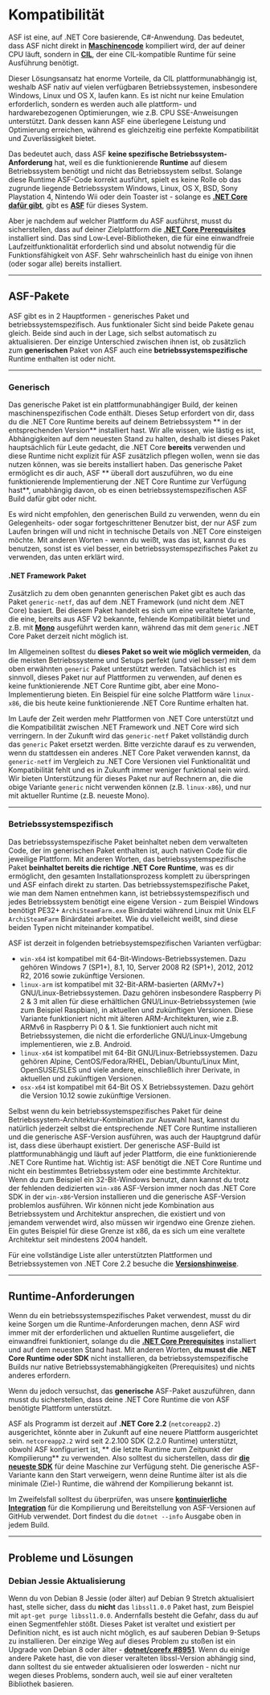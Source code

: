 # Kompatibilität

ASF ist eine, auf .NET Core basierende, C#-Anwendung. Das bedeutet, dass ASF nicht direkt in **[Maschinencode](https://en.wikipedia.org/wiki/Machine_code)** kompiliert wird, der auf deiner CPU läuft, sondern in **[CIL](https://en.wikipedia.org/wiki/Common_Intermediate_Language)**, der eine CIL-kompatible Runtime für seine Ausführung benötigt.

Dieser Lösungsansatz hat enorme Vorteile, da CIL plattformunabhängig ist, weshalb ASF nativ auf vielen verfügbaren Betriebssystemen, insbesondere Windows, Linux und OS X, laufen kann. Es ist nicht nur keine Emulation erforderlich, sondern es werden auch alle plattform- und hardwarebezogenen Optimierungen, wie z.B. CPU SSE-Anweisungen unterstützt. Dank dessen kann ASF eine überlegene Leistung und Optimierung erreichen, während es gleichzeitig eine perfekte Kompatibilität und Zuverlässigkeit bietet.

Das bedeutet auch, dass ASF **keine spezifische Betriebssystem-Anforderung** hat, weil es die funktionierende **Runtime** auf diesem Betriebssystem benötigt und nicht das Betriebssystem selbst. Solange diese Runtime ASF-Code korrekt ausführt, spielt es keine Rolle ob das zugrunde liegende Betriebssystem Windows, Linux, OS X, BSD, Sony Playstation 4, Nintendo Wii oder dein Toaster ist - solange es **[.NET Core dafür gibt](https://github.com/dotnet/core-setup#daily-builds)**, gibt es **[ASF](https://github.com/JustArchiNET/ArchiSteamFarm/releases/latest)** für dieses System.

Aber je nachdem auf welcher Plattform du ASF ausführst, musst du sicherstellen, dass auf deiner Zielplattform die **[.NET Core Prerequisites](https://github.com/dotnet/core/blob/master/Documentation/prereqs.md)** installiert sind. Das sind Low-Level-Bibliotheken, die für eine einwandfreie Laufzeitfunktionalität erforderlich sind und absolut notwendig für die Funktionsfähigkeit von ASF. Sehr wahrscheinlich hast du einige von ihnen (oder sogar alle) bereits installiert.

* * *

## ASF-Pakete

ASF gibt es in 2 Hauptformen - generisches Paket und betriebssystemspezifisch. Aus funktionaler Sicht sind beide Pakete genau gleich. Beide sind auch in der Lage, sich selbst automatisch zu aktualisieren. Der einzige Unterschied zwischen ihnen ist, ob zusätzlich zum **generischen** Paket von ASF auch eine **betriebssystemspezifische** Runtime enthalten ist oder nicht.

* * *

### Generisch

Das generische Paket ist ein plattformunabhängiger Build, der keinen maschinenspezifischen Code enthält. Dieses Setup erfordert von dir, dass du die .NET Core Runtime bereits auf deinem Betriebssystem ** in der entsprechenden Version** installiert hast. Wir alle wissen, wie lästig es ist, Abhängigkeiten auf dem neuesten Stand zu halten, deshalb ist dieses Paket hauptsächlich für Leute gedacht, die .NET Core **bereits** verwenden und diese Runtime nicht explizit für ASF zusätzlich pflegen wollen, wenn sie das nutzen können, was sie bereits installiert haben. Das generische Paket ermöglicht es dir auch, ASF ** überall dort auszuführen, wo du eine funktionierende Implementierung der .NET Core Runtime zur Verfügung hast**, unabhängig davon, ob es einen betriebssystemspezifischen ASF Build dafür gibt oder nicht.

Es wird nicht empfohlen, den generischen Build zu verwenden, wenn du ein Gelegenheits- oder sogar fortgeschrittener Benutzer bist, der nur ASF zum Laufen bringen will und nicht in technische Details von .NET Core einsteigen möchte. Mit anderen Worten - wenn du weißt, was das ist, kannst du es benutzen, sonst ist es viel besser, ein betriebssystemspezifisches Paket zu verwenden, das unten erklärt wird.

#### .NET Framework Paket

Zusätzlich zu dem oben genannten generischen Paket gibt es auch das Paket `generic-netf`, das auf dem .NET Framework (und nicht dem .NET Core) basiert. Bei diesem Paket handelt es sich um eine veraltete Variante, die eine, bereits aus ASF V2 bekannte, fehlende Kompatibilität bietet und z.B. mit **[Mono](https://www.mono-project.com)** ausgeführt werden kann, während das mit dem `generic` .NET Core Paket derzeit nicht möglich ist.

Im Allgemeinen solltest du **dieses Paket so weit wie möglich vermeiden**, da die meisten Betriebssysteme und Setups perfekt (und viel besser) mit dem oben erwähnten ` generic ` Paket unterstützt werden. Tatsächlich ist es sinnvoll, dieses Paket nur auf Plattformen zu verwenden, auf denen es keine funktionierende .NET Core Runtime gibt, aber eine Mono-Implementierung bieten. Ein Beispiel für eine solche Plattform wäre `linux-x86`, die bis heute keine funktionierende .NET Core Runtime erhalten hat.

Im Laufe der Zeit werden mehr Plattformen von .NET Core unterstützt und die Kompatibilität zwischen .NET Framework und .NET Core wird sich verringern. In der Zukunft wird das `generic-netf` Paket vollständig durch das `generic` Paket ersetzt werden. Bitte verzichte darauf es zu verwenden, wenn du stattdessen ein anderes .NET Core Paket verwenden kannst, da `generic-netf` im Vergleich zu .NET Core Versionen viel Funktionalität und Kompatibilität fehlt und es in Zukunft immer weniger funktional sein wird. Wir bieten Unterstützung für dieses Paket nur auf Rechnern an, die die obige Variante `generic` nicht verwenden können (z.B. `linux-x86`), und nur mit aktueller Runtime (z.B. neueste Mono).

* * *

### Betriebssystemspezifisch

Das betriebssystemspezifische Paket beinhaltet neben dem verwalteten Code, der im generischen Paket enthalten ist, auch nativen Code für die jeweilige Plattform. Mit anderen Worten, das betriebssystemspezifische Paket **beinhaltet bereits die richtige .NET Core Runtime**, was es dir ermöglicht, den gesamten Installationsprozess komplett zu überspringen und ASF einfach direkt zu starten. Das betriebssystemspezifische Paket, wie man dem Namen entnehmen kann, ist betriebssystemspezifisch und jedes Betriebssystem benötigt eine eigene Version - zum Beispiel Windows benötigt PE32+ `ArchiSteamFarm.exe` Binärdatei während Linux mit Unix ELF `ArchiSteamFarm` Binärdatei arbeitet. Wie du vielleicht weißt, sind diese beiden Typen nicht miteinander kompatibel.

ASF ist derzeit in folgenden betriebsystemspezifischen Varianten verfügbar:

- `win-x64` ist kompatibel mit 64-Bit-Windows-Betriebssystemen. Dazu gehören Windows 7 (SP1+), 8.1, 10, Server 2008 R2 (SP1+), 2012, 2012 R2, 2016 sowie zukünftige Versionen.
- `linux-arm` ist kompatibel mit 32-Bit-ARM-basierten (ARMv7+) GNU/Linux-Betriebssystemen. Dazu gehören insbesondere Raspberry Pi 2 & 3 mit allen für diese erhältlichen GNU/Linux-Betriebssystemen (wie zum Beispiel Raspbian), in aktuellen und zukünftigen Versionen. Diese Variante funktioniert nicht mit älteren ARM-Architekturen, wie z.B. ARMv6 in Raspberry Pi 0 & 1. Sie funktioniert auch nicht mit Betriebssystemen, die nicht die erforderliche GNU/Linux-Umgebung implementieren, wie z.B. Android.
- `linux-x64` ist kompatibel mit 64-Bit GNU/Linux-Betriebssystemen. Dazu gehören Alpine, CentOS/Fedora/RHEL, Debian/Ubuntu/Linux Mint, OpenSUSE/SLES und viele andere, einschließlich ihrer Derivate, in aktuellen und zukünftigen Versionen.
- `osx-x64` ist kompatibel mit 64-Bit OS X Betriebssystemen. Dazu gehört die Version 10.12 sowie zukünftige Versionen.

Selbst wenn du kein betriebssystemspezifisches Paket für deine Betriebssystem-Architektur-Kombination zur Auswahl hast, kannst du natürlich jederzeit selbst die entsprechende .NET Core Runtime installieren und die generische ASF-Version ausführen, was auch der Hauptgrund dafür ist, dass diese überhaupt existiert. Der generische ASF-Build ist plattformunabhängig und läuft auf jeder Plattform, die eine funktionierende .NET Core Runtime hat. Wichtig ist: ASF benötigt die .NET Core Runtime und nicht ein bestimmtes Betriebssystem oder eine bestimmte Architektur. Wenn du zum Beispiel ein 32-Bit-Windows benutzt, dann kannst du trotz der fehlenden dedizierten `win-x86` ASF-Version immer noch das .NET Core SDK in der `win-x86`-Version installieren und die generische ASF-Version problemlos ausführen. Wir können nicht jede Kombination aus Betriebssystem und Architektur ansprechen, die existiert und von jemandem verwendet wird, also müssen wir irgendwo eine Grenze ziehen. Ein gutes Beispiel für diese Grenze ist x86, da es sich um eine veraltete Architektur seit mindestens 2004 handelt.

Für eine vollständige Liste aller unterstützten Plattformen und Betriebssystemen von .NET Core 2.2 besuche die **[Versionshinweise](https://github.com/dotnet/core/blob/master/release-notes/2.2/2.2-supported-os.md)**.

* * *

## Runtime-Anforderungen

Wenn du ein betriebssystemspezifisches Paket verwendest, musst du dir keine Sorgen um die Runtime-Anforderungen machen, denn ASF wird immer mit der erforderlichen und aktuellen Runtime ausgeliefert, die einwandfrei funktioniert, solange du die **[.NET Core Prerequisites](https://github.com/dotnet/core/blob/master/Documentation/prereqs.md)** installiert und auf dem neuesten Stand hast. Mit anderen Worten, **du musst die .NET Core Runtime oder SDK** nicht installieren, da betriebssystemspezifische Builds nur native Betriebssystemabhängigkeiten (Prerequisites) und nichts anderes erfordern.

Wenn du jedoch versuchst, das **generische** ASF-Paket auszuführen, dann musst du sicherstellen, dass deine .NET Core Runtime die von ASF benötigte Plattform unterstützt.

ASF als Programm ist derzeit auf **.NET Core 2.2** (`netcoreapp2.2`) ausgerichtet, könnte aber in Zukunft auf eine neuere Plattform ausgerichtet sein. `netcoreapp2.2` wird seit 2.2.100 SDK (2.2.0 Runtime) unterstützt, obwohl ASF konfiguriert ist, ** die letzte Runtime zum Zeitpunkt der Kompilierung** zu verwenden. Also solltest du sicherstellen, dass dir **[die neueste SDK](https://www.microsoft.com/net/download)** für deine Maschine zur Verfügung steht. Die generische ASF-Variante kann den Start verweigern, wenn deine Runtime älter ist als die minimale (Ziel-) Runtime, die während der Kompilierung bekannt ist.

Im Zweifelsfall solltest du überprüfen, was unsere **[kontinuierliche Integration](https://ci.appveyor.com/project/JustArchi/ArchiSteamFarm)** für die Kompilierung und Bereitstellung von ASF-Versionen auf GitHub verwendet. Dort findest du die `dotnet --info` Ausgabe oben in jedem Build.

* * *

## Probleme und Lösungen

### Debian Jessie Aktualisierung

Wenn du von Debian 8 Jessie (oder älter) auf Debian 9 Stretch aktualisiert hast, stelle sicher, dass du **nicht** das `libssl1.0.0` Paket hast, zum Beispiel mit `apt-get purge libssl1.0.0`. Andernfalls besteht die Gefahr, dass du auf einen Segmentfehler stößt. Dieses Paket ist veraltet und existiert per Definition nicht, es ist auch nicht möglich, es auf sauberen Debian 9-Setups zu installieren. Der einzige Weg auf dieses Problem zu sto&szlig;en ist ein Upgrade von Debian 8 oder älter - **[dotnet/corefx #8951](https://github.com/dotnet/corefx/issues/8951#issuecomment-314455190)**. Wenn du einige andere Pakete hast, die von dieser veralteten libssl-Version abhängig sind, dann solltest du sie entweder aktualisieren oder loswerden - nicht nur wegen dieses Problems, sondern auch, weil sie auf einer veralteten Bibliothek basieren.